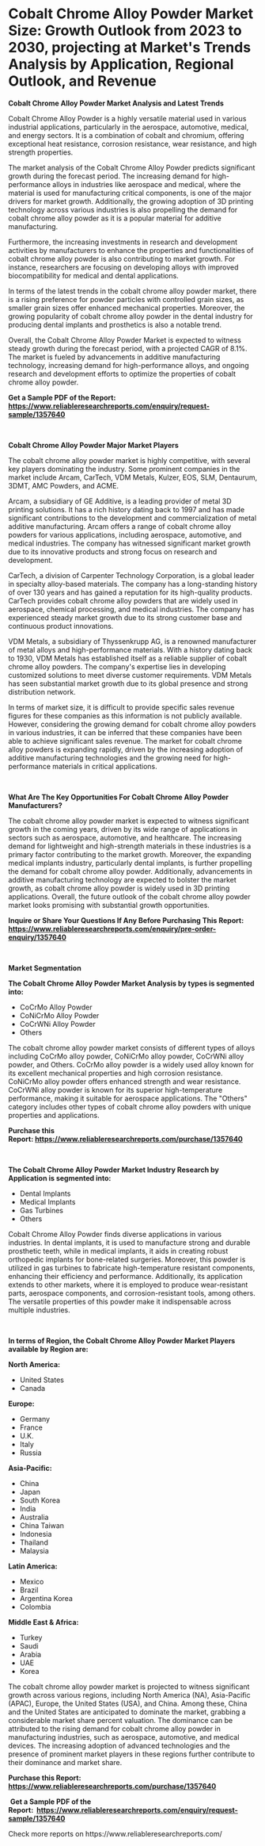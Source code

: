 <p><h1>Cobalt Chrome Alloy Powder Market Size: Growth Outlook from 2023 to 2030, projecting at Market's Trends Analysis by Application, Regional Outlook, and Revenue</h1></p><p><strong>Cobalt Chrome Alloy Powder Market Analysis and Latest Trends</strong></p>
<p><p>Cobalt Chrome Alloy Powder is a highly versatile material used in various industrial applications, particularly in the aerospace, automotive, medical, and energy sectors. It is a combination of cobalt and chromium, offering exceptional heat resistance, corrosion resistance, wear resistance, and high strength properties.</p><p>The market analysis of the Cobalt Chrome Alloy Powder predicts significant growth during the forecast period. The increasing demand for high-performance alloys in industries like aerospace and medical, where the material is used for manufacturing critical components, is one of the major drivers for market growth. Additionally, the growing adoption of 3D printing technology across various industries is also propelling the demand for cobalt chrome alloy powder as it is a popular material for additive manufacturing.</p><p>Furthermore, the increasing investments in research and development activities by manufacturers to enhance the properties and functionalities of cobalt chrome alloy powder is also contributing to market growth. For instance, researchers are focusing on developing alloys with improved biocompatibility for medical and dental applications.</p><p>In terms of the latest trends in the cobalt chrome alloy powder market, there is a rising preference for powder particles with controlled grain sizes, as smaller grain sizes offer enhanced mechanical properties. Moreover, the growing popularity of cobalt chrome alloy powder in the dental industry for producing dental implants and prosthetics is also a notable trend.</p><p>Overall, the Cobalt Chrome Alloy Powder Market is expected to witness steady growth during the forecast period, with a projected CAGR of 8.1%. The market is fueled by advancements in additive manufacturing technology, increasing demand for high-performance alloys, and ongoing research and development efforts to optimize the properties of cobalt chrome alloy powder.</p></p>
<p><strong>Get a Sample PDF of the Report:&nbsp; <a href="https://www.reliableresearchreports.com/enquiry/request-sample/1357640">https://www.reliableresearchreports.com/enquiry/request-sample/1357640</a></strong></p>
<p>&nbsp;</p>
<p><strong>Cobalt Chrome Alloy Powder Major Market Players</strong></p>
<p><p>The cobalt chrome alloy powder market is highly competitive, with several key players dominating the industry. Some prominent companies in the market include Arcam, CarTech, VDM Metals, Kulzer, EOS, SLM, Dentaurum, 3DMT, AMC Powders, and ACME.</p><p>Arcam, a subsidiary of GE Additive, is a leading provider of metal 3D printing solutions. It has a rich history dating back to 1997 and has made significant contributions to the development and commercialization of metal additive manufacturing. Arcam offers a range of cobalt chrome alloy powders for various applications, including aerospace, automotive, and medical industries. The company has witnessed significant market growth due to its innovative products and strong focus on research and development.</p><p>CarTech, a division of Carpenter Technology Corporation, is a global leader in specialty alloy-based materials. The company has a long-standing history of over 130 years and has gained a reputation for its high-quality products. CarTech provides cobalt chrome alloy powders that are widely used in aerospace, chemical processing, and medical industries. The company has experienced steady market growth due to its strong customer base and continuous product innovations.</p><p>VDM Metals, a subsidiary of Thyssenkrupp AG, is a renowned manufacturer of metal alloys and high-performance materials. With a history dating back to 1930, VDM Metals has established itself as a reliable supplier of cobalt chrome alloy powders. The company's expertise lies in developing customized solutions to meet diverse customer requirements. VDM Metals has seen substantial market growth due to its global presence and strong distribution network.</p><p>In terms of market size, it is difficult to provide specific sales revenue figures for these companies as this information is not publicly available. However, considering the growing demand for cobalt chrome alloy powders in various industries, it can be inferred that these companies have been able to achieve significant sales revenue. The market for cobalt chrome alloy powders is expanding rapidly, driven by the increasing adoption of additive manufacturing technologies and the growing need for high-performance materials in critical applications.</p></p>
<p>&nbsp;</p>
<p><strong>What Are The Key Opportunities For Cobalt Chrome Alloy Powder Manufacturers?</strong></p>
<p><p>The cobalt chrome alloy powder market is expected to witness significant growth in the coming years, driven by its wide range of applications in sectors such as aerospace, automotive, and healthcare. The increasing demand for lightweight and high-strength materials in these industries is a primary factor contributing to the market growth. Moreover, the expanding medical implants industry, particularly dental implants, is further propelling the demand for cobalt chrome alloy powder. Additionally, advancements in additive manufacturing technology are expected to bolster the market growth, as cobalt chrome alloy powder is widely used in 3D printing applications. Overall, the future outlook of the cobalt chrome alloy powder market looks promising with substantial growth opportunities.</p></p>
<p><strong>Inquire or Share Your Questions If Any Before Purchasing This Report: <a href="https://www.reliableresearchreports.com/enquiry/pre-order-enquiry/1357640">https://www.reliableresearchreports.com/enquiry/pre-order-enquiry/1357640</a></strong></p>
<p>&nbsp;</p>
<p><strong>Market Segmentation</strong></p>
<p><strong>The Cobalt Chrome Alloy Powder Market Analysis by types is segmented into:</strong></p>
<p><ul><li>CoCrMo Alloy Powder</li><li>CoNiCrMo Alloy Powder</li><li>CoCrWNi Alloy Powder</li><li>Others</li></ul></p>
<p><p>The cobalt chrome alloy powder market consists of different types of alloys including CoCrMo alloy powder, CoNiCrMo alloy powder, CoCrWNi alloy powder, and Others. CoCrMo alloy powder is a widely used alloy known for its excellent mechanical properties and high corrosion resistance. CoNiCrMo alloy powder offers enhanced strength and wear resistance. CoCrWNi alloy powder is known for its superior high-temperature performance, making it suitable for aerospace applications. The "Others" category includes other types of cobalt chrome alloy powders with unique properties and applications.</p></p>
<p><strong>Purchase this Report:&nbsp;<a href="https://www.reliableresearchreports.com/purchase/1357640">https://www.reliableresearchreports.com/purchase/1357640</a></strong></p>
<p>&nbsp;</p>
<p><strong>The Cobalt Chrome Alloy Powder Market Industry Research by Application is segmented into:</strong></p>
<p><ul><li>Dental Implants</li><li>Medical Implants</li><li>Gas Turbines</li><li>Others</li></ul></p>
<p><p>Cobalt Chrome Alloy Powder finds diverse applications in various industries. In dental implants, it is used to manufacture strong and durable prosthetic teeth, while in medical implants, it aids in creating robust orthopedic implants for bone-related surgeries. Moreover, this powder is utilized in gas turbines to fabricate high-temperature resistant components, enhancing their efficiency and performance. Additionally, its application extends to other markets, where it is employed to produce wear-resistant parts, aerospace components, and corrosion-resistant tools, among others. The versatile properties of this powder make it indispensable across multiple industries.</p></p>
<p>&nbsp;</p>
<p><strong>In terms of Region, the Cobalt Chrome Alloy Powder Market Players available by Region are:</strong></p>
<p>
    <p> <strong> North America: </strong>
        <ul>
            <li>United States</li>
            <li>Canada</li>
        </ul>
        </p> 
    <p> <strong> Europe: </strong>
        <ul>
            <li>Germany</li>
            <li>France</li>
            <li>U.K.</li>
            <li>Italy</li>
            <li>Russia</li>
        </ul>
        </p> 
    <p> <strong> Asia-Pacific: </strong>
        <ul>
            <li>China</li>
            <li>Japan</li>
            <li>South Korea</li>
            <li>India</li>
            <li>Australia</li>
            <li>China Taiwan</li>
            <li>Indonesia</li>
            <li>Thailand</li>
            <li>Malaysia</li>
        </ul>
        </p> 
    <p> <strong> Latin America: </strong>
        <ul>
            <li>Mexico</li>
            <li>Brazil</li>
            <li>Argentina Korea</li>
            <li>Colombia</li>
        </ul>
        </p> 
    <p> <strong> Middle East & Africa: </strong>
        <ul>
            <li>Turkey</li>
            <li>Saudi</li>
            <li>Arabia</li>
            <li>UAE</li>
            <li>Korea</li>
        </ul>
    </p>
    </p>
<p><p>The cobalt chrome alloy powder market is projected to witness significant growth across various regions, including North America (NA), Asia-Pacific (APAC), Europe, the United States (USA), and China. Among these, China and the United States are anticipated to dominate the market, grabbing a considerable market share percent valuation. The dominance can be attributed to the rising demand for cobalt chrome alloy powder in manufacturing industries, such as aerospace, automotive, and medical devices. The increasing adoption of advanced technologies and the presence of prominent market players in these regions further contribute to their dominance and market share.</p></p>
<p><strong>Purchase this Report: <a href="https://www.reliableresearchreports.com/purchase/1357640">https://www.reliableresearchreports.com/purchase/1357640</a></strong></p>
<p>&nbsp;<strong>Get a Sample PDF of the Report:&nbsp;&nbsp;<a href="https://www.reliableresearchreports.com/enquiry/request-sample/1357640">https://www.reliableresearchreports.com/enquiry/request-sample/1357640</a></strong></p>
<p><strong></strong></p>
<p>Check more reports on https://www.reliableresearchreports.com/</p>
